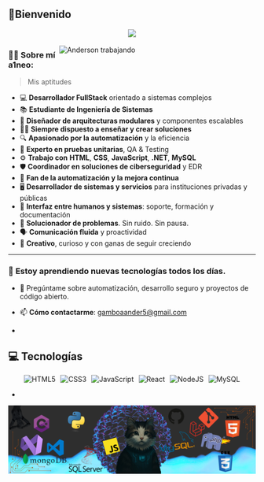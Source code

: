
## 👋Bienvenido

<p align="center">
  <a href="https://github.com/DenverCoder1/readme-typing-svg">
    <img src="https://readme-typing-svg.herokuapp.com?font=Fira+Code&color=00FFFF&size=22&center=true&vCenter=true&width=1000&lines=Salu2...+bienvenido+a+mi+lado+de+la+red;Yo+soy...+Anderson+Gamboa;FullStack+Developer+y+aprendiz+eterno;Hackear+no+es+romper+....+es+entender;Observo,+Analizo,+Automatizo,+Soluciono;¿Tienes+consultas?+Contáctame."> 
  </a>
  </br>
</p>
  <!-- IMAGEN GIF A LA DERECHA -->
 <img align="right" width="400" src="https://raw.githubusercontent.com/a1neo/a1neo/main/images/imagebannerwoman.gif" alt="Anderson trabajando" />




### 👨‍💻 **Sobre mí** **a1neo**:
>Mis aptitudes
- 💻 **Desarrollador FullStack** orientado a sistemas complejos
- 📚 **Estudiante de Ingeniería de Sistemas**
- 🧬 **Diseñador de arquitecturas modulares** y componentes escalables
- 🧑‍🏫 **Siempre dispuesto a enseñar y crear soluciones**
- 🔍 **Apasionado por la automatización** y la eficiencia
- 🧪 **Experto en pruebas unitarias**, QA & Testing
- ⚙️ **Trabajo con** **HTML**, **CSS**, **JavaScript**, **.NET**, **MySQL**
- 🛡️ **Coordinador en soluciones de ciberseguridad** y EDR
- 🔄 **Fan de la automatización y la mejora continua**
- 🖥️ **Desarrollador de sistemas y servicios** para instituciones privadas y públicas
- 💬 **Interfaz entre humanos y sistemas**: soporte, formación y documentación
- 🔧 **Solucionador de problemas**. Sin ruido. Sin pausa.
- 🗣️ **Comunicación fluida** y proactividad
- 🧩 **Creativo**, curioso y con ganas de seguir creciendo

---

### 🌱 **Estoy aprendiendo nuevas tecnologías todos los días**.

- 💬 Pregúntame sobre automatización, desarrollo seguro y proyectos de código abierto.
- 📫 **Cómo contactarme**: [gamboaander5@gmail.com](mailto:gamboaander5@gmail.com)

- <!-- Sección de Tecnologías sobre el Banner -->
## 💻 Tecnologías

<div style="display: flex; flex-wrap: wrap; gap: 10px; justify-content: center;">
  <img alt="HTML5" src="https://img.shields.io/badge/html5-%23E34F26.svg?style=for-the-badge&logo=html5&logoColor=white"/>
  <img alt="CSS3" src="https://img.shields.io/badge/css3-%231572B6.svg?style=for-the-badge&logo=css3&logoColor=white"/>
  <img alt="JavaScript" src="https://img.shields.io/badge/javascript-%23323330.svg?style=for-the-badge&logo=javascript&logoColor=%23F7DF1E"/>
  <img alt="React" src="https://img.shields.io/badge/react-%2320232a.svg?style=for-the-badge&logo=react&logoColor=%2361DAFB"/>
  <img alt="NodeJS" src="https://img.shields.io/badge/node.js-%236DAF7C.svg?style=for-the-badge&logo=node.js&logoColor=white"/>
  <img alt="MySQL" src="https://img.shields.io/badge/mysql-%23479BB4.svg?style=for-the-badge&logo=mysql&logoColor=white"/>
</div>

- <!-- Sección de Footer del Banner -->
<p align="center">
  <img src="https://raw.githubusercontent.com/a1neo/a1neo/main/images/cucobannergithub.png" alt="Banner de bienvenida" />
</p>
<!--
**a1neo/a1neo** is a ✨ _special_ ✨ repository because its `README.md` (this file) appears on your GitHub profile.

Here are some ideas to get you started:

- 🔭 I’m currently working on ...
- 🌱 I’m currently learning ...
- 👯 I’m looking to collaborate on ...
- 🤔 I’m looking for help with ...
- 💬 Ask me about ...
- 📫 How to reach me: ...
- 😄 Pronouns: ...
- ⚡ Fun fact: ...
-->

